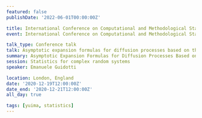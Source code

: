 ```yaml
---
featured: false
publishDate: '2022-06-01T00:00:00Z'

title: International Conference on Computational and Methodological Statistics (CMStatistics)
event: International Conference on Computational and Methodological Statistics

talk_type: Conference talk
talk: Asymptotic expansion formulas for diffusion processes based on the perturbation method
summary: Asymptotic Expansion Formulas for Diffusion Processes Based on the Perturbation Method
session: Statistics for complex random systems
speaker: Emanuele Guidotti

location: London, England
date: '2020-12-19T12:00:00Z'
date_end: '2020-12-21T12:00:00Z'
all_day: true

tags: [yuima, statistics]
---
```

